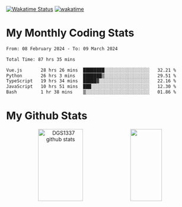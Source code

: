 [![Wakatime Status](https://github.com/noopurphalak/noopurphalak/workflows/wakatime-status-update/badge.svg)](https://github.com/noopurphalak/noopurphalak/actions/workflows/main.yml)
[![wakatime](https://wakatime.com/badge/user/80ace140-ef40-4fdd-b8ed-f3be3d2e1aea.svg)](https://wakatime.com/@80ace140-ef40-4fdd-b8ed-f3be3d2e1aea)

# My Monthly Coding Stats

<!--START_SECTION:waka-->

```txt
From: 08 February 2024 - To: 09 March 2024

Total Time: 87 hrs 35 mins

Vue.js       28 hrs 26 mins  ████████░░░░░░░░░░░░░░░░░   32.21 %
Python       26 hrs 3 mins   ███████▒░░░░░░░░░░░░░░░░░   29.51 %
TypeScript   19 hrs 34 mins  █████▓░░░░░░░░░░░░░░░░░░░   22.16 %
JavaScript   10 hrs 51 mins  ███░░░░░░░░░░░░░░░░░░░░░░   12.30 %
Bash         1 hr 38 mins    ▒░░░░░░░░░░░░░░░░░░░░░░░░   01.86 %
```

<!--END_SECTION:waka-->

# My Github Stats
<div style="text-align: center;">
  <img width="49%" height="195px" src="https://github-readme-stats-sigma-five.vercel.app/api?username=noopurphalak&show_icons=true&count_private=true&hide_border=true&title_color=ecf2f8&icon_color=0d1117&text_color=FFFFFF&bg_color=0d1117" alt="DGS1337 github stats" />
  <img width="41%" height="195px" src="https://github-readme-stats-sigma-five.vercel.app/api/top-langs/?username=noopurphalak&layout=compact&hide_border=true&title_color=ecf2f8&text_color=FFFFFF&bg_color=0d1117" />
</div>
